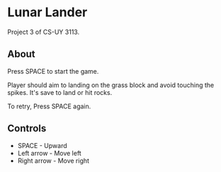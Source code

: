 # Lunar Lander
Project 3 of CS-UY 3113.


## About
Press SPACE to start the game.

Player should aim to landing on the grass block and avoid touching the spikes. It's save to land or hit rocks.

To retry, Press SPACE again.

## Controls
* SPACE - Upward 
* Left arrow - Move left
* Right arrow - Move right



